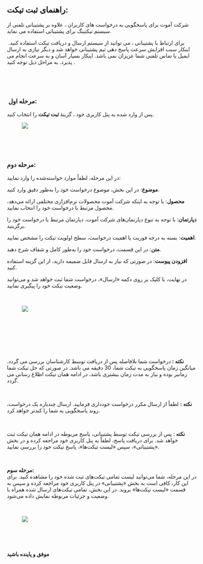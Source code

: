 <h2>راهنمای ثبت تیکت:</h2><p>شرکت آموت برای پاسخگویی به درخواست های کاربران ، علاوه بر پشتیبانی تلفنی از سیستم تیکتینگ برای پشتیبانی استفاده می نماید.</p><p>&nbsp;برای ارتباط با پشتیبانی ، می توانید از سیستم ارسال و دریافت تیکت استفاده کنید. اینکار سبب افزایش سرعت پاسخ دهی تیم پشتیبانی خواهد شد و دیگر نیازی به ارسال ایمیل یا تماس تلفنی شما عزیزان نمی باشد. اینکار بسیار آسان و به سرعت انجام می پذیرد. به مراحل ذیل توجه کنید .</p><p>&nbsp;</p><p>&nbsp;</p><h3>&nbsp;<strong>مرحله اول:</strong></h3><p>پس از وارد شده به پنل کاربری خود ، گزینۀ<strong>&nbsp;ثبت تیکت</strong>&nbsp;را انتخاب کنید.</p><figure class="image"><img src="https://hub.amootsoft.com/content/editor/1564ebb4-e070-4336-9c9c-3c22af3afdbbimage.jpeg.jpeg"></figure><p>&nbsp;</p><p>&nbsp;</p><h3><strong>مرحله دوم:</strong></h3><p>در این مرحله، لطفاً موارد خواسته‌شده را وارد نمایید:</p><p><strong>موضوع</strong>: در این بخش، موضوع درخواست خود را به‌طور دقیق وارد کنید.</p><p><strong>محصول</strong>: با توجه به اینکه شرکت آموت محصولات نرم‌افزاری مختلفی ارائه می‌دهد، محصول مرتبط با درخواست خود را انتخاب نمایید.</p><p><strong>دپارتمان</strong>: با توجه به تنوع دپارتمان‌های شرکت آموت، دپارتمان مرتبط با درخواست خود را برگزینید.</p><p><strong>اهمیت</strong>: بسته به درجه فوریت یا اهمیت درخواست، سطح اولویت تیکت را مشخص نمایید.</p><p><strong>متن</strong>: در این قسمت، درخواست خود را به‌طور کامل و شفاف شرح دهید.</p><p><strong>افزودن پیوست</strong>: در صورتی که نیاز به ارسال فایل ضمیمه دارید، از این گزینه استفاده کنید.</p><p>در نهایت، با کلیک بر روی دکمه «ارسال»، درخواست شما ثبت خواهد شد و می‌توانید وضعیت تیکت خود را پیگیری نمایید.</p><p>&nbsp;</p><figure class="image"><img src="https://hub.amootsoft.com/content/editor/81d96e48-0d00-4902-8bf2-f8e3a41e578fScreenshot (68).png.png"></figure><h3>&nbsp;</h3><p>&nbsp;</p><p>&nbsp;</p><p><strong>نکته : </strong>درخواست شما بلافاصله پس از دریافت توسط کارشناسان بررسی می گردد. میانگین زمان پاسخگویی به تیکت شما، 30 دقیقه می باشد. در صورتی که حل تیکت شما زمانبر بوده و نیاز به مدت زمان بیشتری باشد، در ادامه همان تیکت اطلاع رسانی می گردد.&nbsp;</p><p>&nbsp;</p><p><strong>نکته :</strong> لطفاً از ارسال مکرر درخواست خودداری فرمایید. ارسال چندباره یک درخواست، روند پاسخگویی به شما را کندتر خواهد کرد.</p><p>&nbsp;</p><p><strong>نکته&nbsp;</strong>: پس از بررسی تیکت توسط پشتیبانی، پاسخ مربوطه در ادامه همان تیکت ثبت خواهد شد. برای دریافت پاسخ، لطفاً به پنل کاربری خود مراجعه کرده و در بخش «پشتیبانی»، سپس «لیست تیکت‌ها»، پاسخ تیکت خود را بررسی نمایید.</p><p>&nbsp;</p><p><span class="text-huge"><strong>مرحله سوم:</strong></span><br>در این مرحله، شما می‌توانید لیست تمامی تیکت‌های ثبت شده خود را مشاهده کنید. برای این کار، کافی است به بخش «پشتیبانی» در پنل کاربری خود مراجعه کرده و سپس به قسمت «لیست تیکت‌ها» بروید. در این بخش، تمامی تیکت‌های ارسال شده همراه با وضعیت و جزئیات مربوطه نمایش داده می‌شود.</p><p>&nbsp;</p><figure class="image"><img src="https://hub.amootsoft.com/content/editor/49d017d7-efc7-4377-9aa3-8e1c403e2df4Screenshot (73).png.png"></figure><p><strong>&nbsp;</strong></p><p><strong>&nbsp;</strong></p><p><strong>موفق و پاینده باشید</strong></p>